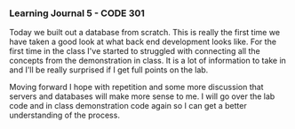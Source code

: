 ### Learning Journal 5 - CODE 301

Today we built out a database from scratch. This is really the first time we have taken a good look at what back end development looks like. For the first time in the class I've started to struggled with connecting all the concepts from the demonstration in class. It is a lot of information to take in and I'll be really surprised if I get full points on the lab.

Moving forward I hope with repetition and some more discussion that servers and databases will make more sense to me. I will go over the lab code and in class demonstration code again so I can get a better understanding of the process.
